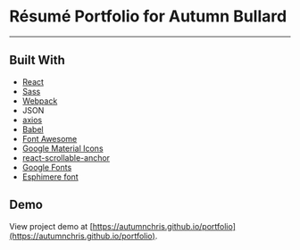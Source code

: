 # Résumé Portfolio for Autumn Bullard

---

## Built With
* [React](https://reactjs.org)
* [Sass](http://sass-lang.com)
* [Webpack](https://webpack.js.org)
* JSON
* [axios](https://github.com/axios/axios)
* [Babel](https://babeljs.io)
* [Font Awesome](https://fontawesome.com)
* [Google Material Icons](https://material.io/icons)
* [react-scrollable-anchor](https://github.com/gabergg/react-scrollable-anchor)
* [Google Fonts](https://fonts.google.com)
* [Esphimere font](https://www.dafont.com/esphimere.font)

## Demo

View project demo at [https://autumnchris.github.io/portfolio](https://autumnchris.github.io/portfolio).
